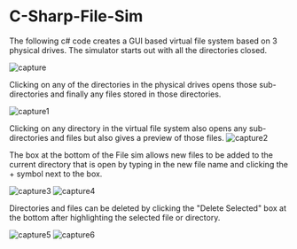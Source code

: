 # C-Sharp-File-Sim

The following c# code creates a GUI based virtual file system based on 3 physical drives. The simulator starts out with all the directories closed.

![capture](https://user-images.githubusercontent.com/35905246/44962507-a72d9800-aeef-11e8-8184-afb29dc2531e.PNG)

Clicking on any of the directories in the physical drives opens those sub-directories and finally any files stored in those directories.

![capture1](https://user-images.githubusercontent.com/35905246/44962508-a8f75b80-aeef-11e8-9242-52eefe101266.PNG)

Clicking on any directory in the virtual file system also opens any sub-directories and files but also gives a preview of those files.
![capture2](https://user-images.githubusercontent.com/35905246/44962509-aa288880-aeef-11e8-9de0-c798386440db.PNG)

The box at the bottom of the File sim allows new files to be added to the current directory that is open by typing in the new file name and clicking the + symbol next to the box.

![capture3](https://user-images.githubusercontent.com/35905246/44962512-abf24c00-aeef-11e8-8a51-33aedb255da0.PNG)
![capture4](https://user-images.githubusercontent.com/35905246/44962513-ad237900-aeef-11e8-8826-6541b3f13864.PNG)

Directories and files can be deleted by clicking the "Delete Selected" box at the bottom after highlighting the selected file or directory.

![capture5](https://user-images.githubusercontent.com/35905246/44962516-aeed3c80-aeef-11e8-9133-836d7c00f0dd.PNG)
![capture6](https://user-images.githubusercontent.com/35905246/44962517-b0b70000-aeef-11e8-90d9-e4fa72a69e48.PNG)


